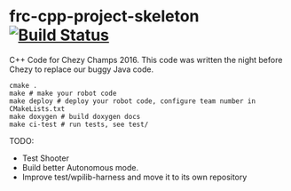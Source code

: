 # frc-cpp-project-skeleton [![Build Status](https://travis-ci.org/Team5499/frc-cpp-project-skeleton.svg?branch=master)](https://travis-ci.org/Team5499/frc-cpp-project-skeleton)
C++ Code for Chezy Champs 2016. This code was written the night before Chezy to replace our buggy Java code.

```
cmake .
make # make your robot code
make deploy # deploy your robot code, configure team number in CMakeLists.txt
make doxygen # build doxygen docs
make ci-test # run tests, see test/
```

TODO:
* Test Shooter
* Build better Autonomous mode.
* Improve test/wpilib-harness and move it to its own repository
